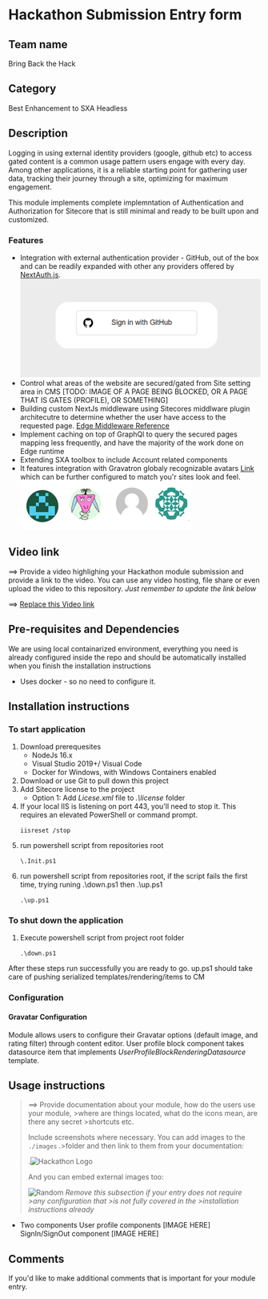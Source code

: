 # Hackathon Submission Entry form

## Team name
Bring Back the Hack

## Category
 Best Enhancement to SXA Headless

## Description

Logging in using external identity providers (google, github etc) to access gated content is a common usage pattern users engage with every day.  Among other applications, it is a reliable starting point for gathering user data, tracking their journey through a site,  optimizing for maximum engagement.

This module implements complete implemntation of Authentication and Authorization for Sitecore that is still minimal and ready to be built upon and customized.

### Features
- Integration with external authentication provider - GitHub, out of the box and can be readily expanded with other any providers offered by [NextAuth.js](https://next-auth.js.org/).
  ![Screenshot of github authentication](.Images\GitHubLogin.png)
- Control what areas of the website are secured/gated from Site setting area in CMS
   [TODO:  IMAGE OF A PAGE BEING BLOCKED, OR A PAGE THAT IS GATES (PROFILE), OR SOMETHING]
- Building custom NextJs middleware using Sitecores middlware plugin architecutre to determine whether the user have access to the requested page.
  [Edge Middleware Reference](https://vercel.com/docs/concepts/functions/edge-middleware/middleware-api)
- Implement caching on top of GraphQl to query the secured pages mapping less frequently, and have the majority of the work done on Edge runtime
- Extending SXA toolbox to include Account related components
- It features integration with Gravatron globaly recognizable avatars [Link](https://en.gravatar.com/) which can be further configured to match you'r sites look and feel.
![Different Configurations of Avatars](.Images\Gravatars.png)

## Video link
⟹ Provide a video highlighing your Hackathon module submission and provide a link to the video. You can use any video hosting, file share or even upload the video to this repository. _Just remember to update the link below_

⟹ [Replace this Video link](#video-link)

## Pre-requisites and Dependencies
We are using local containarized environment, everything you need is already configured inside the repo and should be automatically installed when you finish the installation instructions
- Uses docker - so no need to configure it.


## Installation instructions
### To start application

1. Download prerequesites
    * NodeJs 16.x
    * Visual Studio 2019+/ Visual Code
    * Docker for Windows, with Windows Containers enabled
2. Download or use Git to pull down this project
3. Add Sitecore license to the project
    * Option 1: Add _Licese.xml_ file to _.\license_ folder
4. If your local IIS is listening on port 443, you'll need to stop it. This requires an elevated PowerShell or command prompt.
   ```
   iisreset /stop
   ```
5. run powershell script from repositories root 
    ```
    \.Init.ps1
    ```
6. run powershell script from repositories root, if the script fails the first time, trying runing .\down.ps1 then .\up.ps1
    ```
    .\up.ps1
    ```
### To shut down the application
1. Execute powershell script from project root folder 
    ```
    .\down.ps1
    ```

After these steps run successfully you are ready to go. up.ps1 should take care of pushing serialized templates/rendering/items to CM


### Configuration

#### Gravatar Configuration
Module allows users to configure their Gravatar options (default image, and rating filter) through content editor.  User profile block component takes datasource item that implements _UserProfileBlockRenderingDatasource_ template.

## Usage instructions
>⟹ Provide documentation about your module, how do the users use your module, >where are things located, what do the icons mean, are there any secret >shortcuts etc.
>
>Include screenshots where necessary. You can add images to the `./images` .>folder and then link to them from your documentation:
>
>.![Hackathon Logo](docs/images/hackathon.png?raw=true "Hackathon Logo")
>
>And you can embed external images too:
>
>![Random](https://thiscatdoesnotexist.com/)
>_Remove this subsection if your entry does not require >any configuration that >is not fully covered in the >installation instructions already_


- Two components
    User profile components
    [IMAGE HERE]
    SignIn/SignOut component
    [IMAGE HERE]


## Comments
If you'd like to make additional comments that is important for your module entry.
